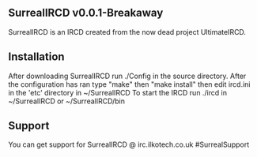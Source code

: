 SurrealIRCD v0.0.1-Breakaway
----------------------------
SurrealIRCD is an IRCD created from the now dead project UltimateIRCD.

Installation
------------
After downloading SurrealIRCD run ./Config in the source directory.
After the configuration has ran type "make" then "make install"
then edit ircd.ini in the 'etc' directory in ~/SurrealIRCD
To start the IRCD run ./ircd in ~/SurrealIRCD or ~/SurrealIRCD/bin

Support
-----
You can get support for SurrealIRCD @ irc.ilkotech.co.uk #SurrealSupport